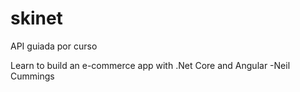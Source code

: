 # skinet
API guiada por curso

Learn to build an e-commerce app with .Net Core and Angular
-Neil Cummings
